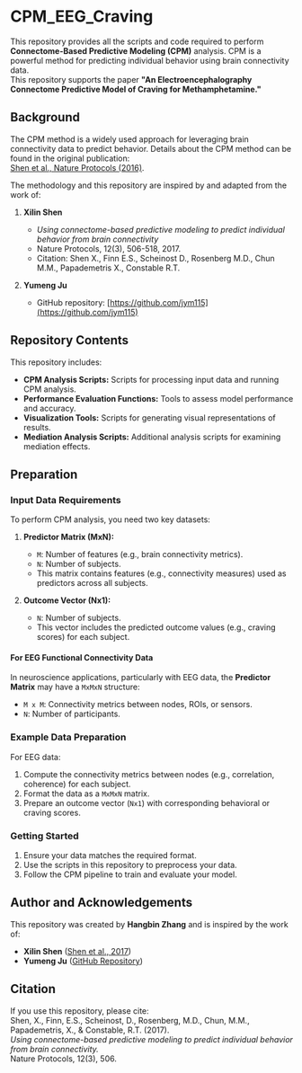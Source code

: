 # CPM_EEG_Craving

This repository provides all the scripts and code required to perform **Connectome-Based Predictive Modeling (CPM)** analysis. CPM is a powerful method for predicting individual behavior using brain connectivity data.  
This repository supports the paper **"An Electroencephalography Connectome Predictive Model of Craving for Methamphetamine."**

## Background

The CPM method is a widely used approach for leveraging brain connectivity data to predict behavior. Details about the CPM method can be found in the original publication:  
[Shen et al., Nature Protocols (2016)](https://www.nature.com/articles/nprot.2016.178.pdf).

The methodology and this repository are inspired by and adapted from the work of:  
1. **Xilin Shen**  
   - *Using connectome-based predictive modeling to predict individual behavior from brain connectivity*  
   - Nature Protocols, 12(3), 506-518, 2017.  
   - Citation: Shen X., Finn E.S., Scheinost D., Rosenberg M.D., Chun M.M., Papademetris X., Constable R.T.

2. **Yumeng Ju**  
   - GitHub repository: [https://github.com/jym115](https://github.com/jym115)

## Repository Contents

This repository includes:
- **CPM Analysis Scripts:** Scripts for processing input data and running CPM analysis.  
- **Performance Evaluation Functions:** Tools to assess model performance and accuracy.  
- **Visualization Tools:** Scripts for generating visual representations of results.  
- **Mediation Analysis Scripts:** Additional analysis scripts for examining mediation effects.

## Preparation

### Input Data Requirements
To perform CPM analysis, you need two key datasets:

1. **Predictor Matrix (MxN):**  
   - `M`: Number of features (e.g., brain connectivity metrics).  
   - `N`: Number of subjects.  
   - This matrix contains features (e.g., connectivity measures) used as predictors across all subjects.

2. **Outcome Vector (Nx1):**  
   - `N`: Number of subjects.  
   - This vector includes the predicted outcome values (e.g., craving scores) for each subject.

#### For EEG Functional Connectivity Data
In neuroscience applications, particularly with EEG data, the **Predictor Matrix** may have a `MxMxN` structure:
- `M x M`: Connectivity metrics between nodes, ROIs, or sensors.  
- `N`: Number of participants.

### Example Data Preparation
For EEG data:
1. Compute the connectivity metrics between nodes (e.g., correlation, coherence) for each subject.
2. Format the data as a `MxMxN` matrix.
3. Prepare an outcome vector (`Nx1`) with corresponding behavioral or craving scores.

### Getting Started
1. Ensure your data matches the required format.
2. Use the scripts in this repository to preprocess your data.
3. Follow the CPM pipeline to train and evaluate your model.

## Author and Acknowledgements

This repository was created by **Hangbin Zhang** and is inspired by the work of:  
- **Xilin Shen** ([Shen et al., 2017](https://www.nature.com/articles/nprot.2016.178.pdf))  
- **Yumeng Ju** ([GitHub Repository](https://github.com/jym115/CPM_MDD_long_term))

## Citation

If you use this repository, please cite:  
Shen, X., Finn, E.S., Scheinost, D., Rosenberg, M.D., Chun, M.M., Papademetris, X., & Constable, R.T. (2017).  
*Using connectome-based predictive modeling to predict individual behavior from brain connectivity.*  
Nature Protocols, 12(3), 506.

